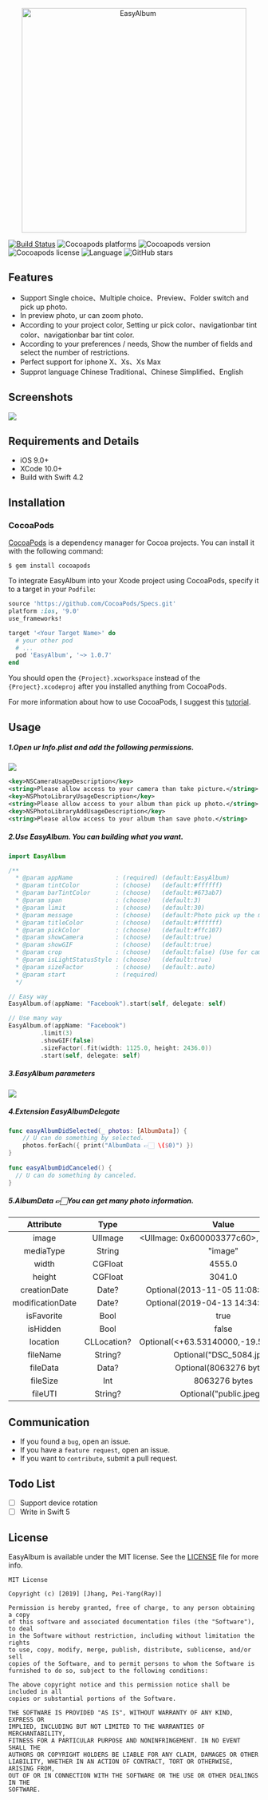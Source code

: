 <p align="center">
  <img src="https://github.com/ray00178/EasyAlbum/blob/master/Document/EasyAlbum-github-logo.png" alt="EasyAlbum" width="450" height="450" />
</p>

[![Build Status](https://travis-ci.org/ray00178/EasyAlbum.svg?branch=master)](https://travis-ci.org/ray00178/EasyAlbum) ![Cocoapods platforms](https://img.shields.io/cocoapods/p/EasyAlbum.svg) ![Cocoapods version](https://img.shields.io/cocoapods/v/EasyAlbum.svg) ![Cocoapods license](https://img.shields.io/cocoapods/l/EasyAlbum.svg) ![Language](https://img.shields.io/badge/language-swift-orange.svg) ![GitHub stars](https://img.shields.io/github/stars/ray00178/EasyAlbum.svg?style=social)

## Features
- Support Single choice、Multiple choice、Preview、Folder switch and pick up photo.
- In preview photo, ur can zoom photo.
- According to your project color, Setting ur pick color、navigationbar tint color、navigationbar bar tint color.
- According to your preferences / needs, Show the number of fields and select the number of restrictions.
- Perfect support for iphone X、Xs、Xs Max
- Supprot language Chinese Traditional、Chinese Simplified、English

## Screenshots
![](https://github.com/ray00178/EasyAlbum/blob/master/Document/EasyAlbum-github-screenshots.png)

## Requirements and Details
* iOS 9.0+
* XCode 10.0+
* Build with Swift 4.2

## Installation
### CocoaPods
[CocoaPods](https://cocoapods.org/) is a dependency manager for Cocoa projects. You can install it with the following command:

    $ gem install cocoapods

To integrate EasyAlbum into your Xcode project using CocoaPods, specify it to a target in your `Podfile`:

```ruby
source 'https://github.com/CocoaPods/Specs.git'
platform :ios, '9.0'
use_frameworks!

target '<Your Target Name>' do
  # your other pod
  # ...
  pod 'EasyAlbum', '~> 1.0.7'
end
```

You should open the `{Project}.xcworkspace` instead of the `{Project}.xcodeproj` after you installed anything from CocoaPods.

For more information about how to use CocoaPods, I suggest this [tutorial](https://www.raywenderlich.com/626-cocoapods-tutorial-for-swift-getting-started).


## Usage
##### 1.Open ur Info.plist and add the following permissions. 
![](https://github.com/ray00178/EasyAlbum/blob/master/Document/EasyAlbum-github-permission.png)
```xml
<key>NSCameraUsageDescription</key>
<string>Please allow access to your camera than take picture.</string>
<key>NSPhotoLibraryUsageDescription</key>
<string>Please allow access to your album than pick up photo.</string>
<key>NSPhotoLibraryAddUsageDescription</key>
<string>Please allow access to your album than save photo.</string>
```
##### 2.Use EasyAlbum. You can building what you want.
```swift
import EasyAlbum

/**
  * @param appName            : (required) (default:EasyAlbum)
  * @param tintColor          : (choose)   (default:#ffffff)     
  * @param barTintColor       : (choose)   (default:#673ab7) 
  * @param span               : (choose)   (default:3)
  * @param limit              : (choose)   (default:30)
  * @param message            : (choose)   (default:Photo pick up the most limitCount！)
  * @param titleColor         : (choose)   (default:#ffffff)
  * @param pickColor          : (choose)   (default:#ffc107)
  * @param showCamera         : (choose)   (default:true)
  * @param showGIF            : (choose)   (default:true)
  * @param crop               : (choose)   (default:false) (Use for camera)
  * @param isLightStatusStyle : (choose)   (default:true)
  * @param sizeFactor         : (choose)   (default:.auto)
  * @param start              : (required)
  */

// Easy way
EasyAlbum.of(appName: "Facebook").start(self, delegate: self)

// Use many way
EasyAlbum.of(appName: "Facebook")
         .limit(3)
         .showGIF(false)
         .sizeFactor(.fit(width: 1125.0, height: 2436.0))
         .start(self, delegate: self) 
```

##### 3.EasyAlbum parameters 
![](https://github.com/ray00178/EasyAlbum/blob/master/Document/EasyAlbum-github-description.png)

##### 4.Extension EasyAlbumDelegate
```swift
func easyAlbumDidSelected(_ photos: [AlbumData]) {
    // U can do something by selected.
    photos.forEach({ print("AlbumData 👉🏻 \($0)") })
}
    
func easyAlbumDidCanceled() {
  // U can do something by canceled. 
}
```
##### 5.AlbumData 👉🏻You can get many photo information.
| Attribute        | Type        | Value                                  |
| :--------------: | :---------: | :------------------------------------: |
| image            | UIImage     | <UIImage: 0x600003377c60>, {1125, 752} |
| mediaType        | String      | "image"                                |
| width            | CGFloat     | 4555.0                                 |
| height           | CGFloat     | 3041.0                                 |
| creationDate     | Date?       | Optional(2013-11-05 11:08:39 +0000)    |
| modificationDate | Date?       | Optional(2019-04-13 14:34:57 +0000)    |
| isFavorite       | Bool        | true                                   |
| isHidden         | Bool        | false                                  |
| location         | CLLocation? | Optional(<+63.53140000,-19.51120000>)  |
| fileName         | String?     | Optional("DSC_5084.jpg")               |
| fileData         | Data?       | Optional(8063276 bytes)                |
| fileSize         | Int         | 8063276 bytes                          |
| fileUTI          | String?     | Optional("public.jpeg")                |

## Communication
- If you found a `bug`, open an issue.
- If you have a `feature request`, open an issue.
- If you want to `contribute`, submit a pull request.

## Todo List
- [ ] Support device rotation
- [ ] Write in Swift 5

## License
EasyAlbum is available under the MIT license. See the [LICENSE](LICENSE) file for more info.

    MIT License

    Copyright (c) [2019] [Jhang, Pei-Yang(Ray)]

    Permission is hereby granted, free of charge, to any person obtaining a copy
    of this software and associated documentation files (the "Software"), to deal
    in the Software without restriction, including without limitation the rights
    to use, copy, modify, merge, publish, distribute, sublicense, and/or sell
    copies of the Software, and to permit persons to whom the Software is
    furnished to do so, subject to the following conditions:

    The above copyright notice and this permission notice shall be included in all
    copies or substantial portions of the Software.

    THE SOFTWARE IS PROVIDED "AS IS", WITHOUT WARRANTY OF ANY KIND, EXPRESS OR
    IMPLIED, INCLUDING BUT NOT LIMITED TO THE WARRANTIES OF MERCHANTABILITY,
    FITNESS FOR A PARTICULAR PURPOSE AND NONINFRINGEMENT. IN NO EVENT SHALL THE
    AUTHORS OR COPYRIGHT HOLDERS BE LIABLE FOR ANY CLAIM, DAMAGES OR OTHER
    LIABILITY, WHETHER IN AN ACTION OF CONTRACT, TORT OR OTHERWISE, ARISING FROM,
    OUT OF OR IN CONNECTION WITH THE SOFTWARE OR THE USE OR OTHER DEALINGS IN THE
    SOFTWARE.
